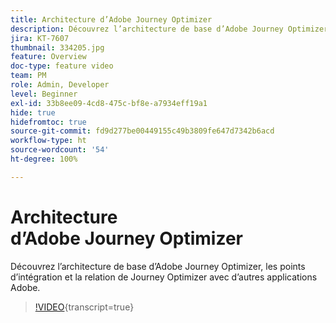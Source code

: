 ```yaml
---
title: Architecture d’Adobe Journey Optimizer
description: Découvrez l’architecture de base d’Adobe Journey Optimizer, les points d’intégration et la relation de Journey Optimizer avec d’autres applications Adobe.
jira: KT-7607
thumbnail: 334205.jpg
feature: Overview
doc-type: feature video
team: PM
role: Admin, Developer
level: Beginner
exl-id: 33b8ee09-4cd8-475c-bf8e-a7934eff19a1
hide: true
hidefromtoc: true
source-git-commit: fd9d277be00449155c49b3809fe647d7342b6acd
workflow-type: ht
source-wordcount: '54'
ht-degree: 100%

---
```


# Architecture d’Adobe Journey Optimizer

Découvrez l’architecture de base d’Adobe Journey Optimizer, les points d’intégration et la relation de Journey Optimizer avec d’autres applications Adobe.

>[!VIDEO](https://video.tv.adobe.com/v/334205?quality=12&learn=on){transcript=true}
